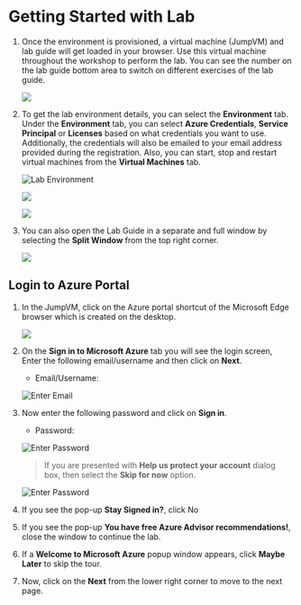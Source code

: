 # Getting Started with Lab

1. Once the environment is provisioned, a virtual machine (JumpVM) and lab guide will get loaded in your browser. Use this virtual machine throughout the workshop to perform the lab. You can see the number on the lab guide bottom area to switch on different exercises of the lab guide.

   ![](./media/ml(2).png)

1. To get the lab environment details, you can select the **Environment** tab. Under the **Environment** tab, you can select **Azure Credentials**, **Service Principal** or **Licenses** based on what credentials you want to use. Additionally, the credentials will also be emailed to your email address provided during the registration. Also, you can start, stop and restart virtual machines from the **Virtual Machines** tab.

   ![](./media/ml(4).png "Lab Environment")

   ![](./media/ml(5).png)

   ![](./media/ml(1).png)
 
1. You can also open the Lab Guide in a separate and full window by selecting the **Split Window** from the top right corner.

    ![](./media/POWER(1).png)
   
## Login to Azure Portal
1. In the JumpVM, click on the Azure portal shortcut of the Microsoft Edge browser which is created on the desktop.

   ![](./media/ml(3).png)
   
1. On the **Sign in to Microsoft Azure** tab you will see the login screen, Enter the following email/username and then click on **Next**. 
   
   * Email/Username: <inject key="AzureAdUserEmail"></inject>
   
   ![](./media/image7.png "Enter Email")
     
1. Now enter the following password and click on **Sign in**.

   * Password: <inject key="AzureAdUserPassword"></inject>
   
   ![](./media/image8.png "Enter Password")
     
   > If you are presented with **Help us protect your account** dialog box, then select the **Skip for now** option.

   ![](./media/MFA.png "Enter Password")
  
1. If you see the pop-up **Stay Signed in?**, click No

1. If you see the pop-up **You have free Azure Advisor recommendations!**, close the window to continue the lab.

1. If a **Welcome to Microsoft Azure** popup window appears, click **Maybe Later** to skip the tour.
   
1. Now, click on the **Next** from the lower right corner to move to the next page.

